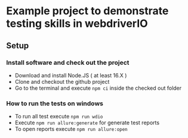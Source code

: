 # Example project to demonstrate testing skills in webdriverIO


## Setup

### Install software and check out the project

- Download and install Node.JS ( at least 16.X )
- Clone and checkout the github project
- Go to the terminal and execute ```npm ci``` inside the checked out folder

### How to run the tests on windows
- To run all test execute ```npm run wdio```
- Execute ```npm run allure:generate``` for generate test reports
- To open reports execute ```npm run allure:open```